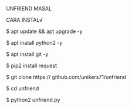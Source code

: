 UNFRIEND MASAL

CARA INSTAL√

$ apt update && apt upgrade -y

$ apt inatall python2 -y

$ apt install git -y

$ pip2 install request

$ git clone https:// github.com/unikers71/unfriend

$ cd unfriend

$ python2 unfriend.py


